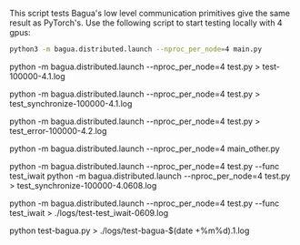 This script tests Bagua's low level communication primitives give the same result as PyTorch's. Use the following script to start testing locally with 4 gpus:

```bash
python3 -m bagua.distributed.launch --nproc_per_node=4 main.py
```

python -m bagua.distributed.launch --nproc_per_node=4 test.py > test-100000-4.1.log

python -m bagua.distributed.launch --nproc_per_node=4 test.py > test_synchronize-100000-4.1.log

python -m bagua.distributed.launch --nproc_per_node=4 test.py > test_error-100000-4.2.log


python -m bagua.distributed.launch --nproc_per_node=4 main_other.py


python -m bagua.distributed.launch --nproc_per_node=4 test.py --func test_iwait
python -m bagua.distributed.launch --nproc_per_node=4 test.py > test_synchronize-100000-4.0608.log

python -m bagua.distributed.launch --nproc_per_node=4 test.py --func test_iwait > ./logs/test-test_iwait-0609.log

python test-bagua.py > ./logs/test-bagua-$(date +%m%d).1.log